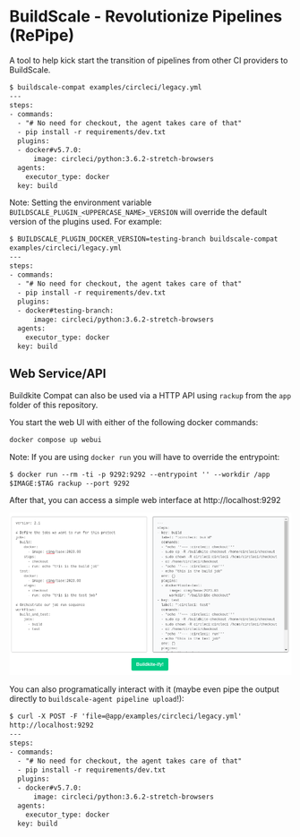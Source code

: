 # BuildScale - Revolutionize Pipelines (RePipe)
A tool to help kick start the transition of pipelines from other CI providers to BuildScale.

```shell
$ buildscale-compat examples/circleci/legacy.yml
---
steps:
- commands:
  - "# No need for checkout, the agent takes care of that"
  - pip install -r requirements/dev.txt
  plugins:
  - docker#v5.7.0:
      image: circleci/python:3.6.2-stretch-browsers
  agents:
    executor_type: docker
  key: build
```

Note: Setting the environment variable `BUILDSCALE_PLUGIN_<UPPERCASE_NAME>_VERSION` will override the default version of the plugins used. For example:

```shell
$ BUILDSCALE_PLUGIN_DOCKER_VERSION=testing-branch buildscale-compat examples/circleci/legacy.yml
---
steps:
- commands:
  - "# No need for checkout, the agent takes care of that"
  - pip install -r requirements/dev.txt
  plugins:
  - docker#testing-branch:
      image: circleci/python:3.6.2-stretch-browsers
  agents:
    executor_type: docker
  key: build
```

## Web Service/API

Buildkite Compat can also be used via a HTTP API using `rackup` from the `app` folder of this repository.

You start the web UI with either of the following docker commands:

```sh
docker compose up webui
```

Note: If you are using `docker run` you will have to override the entrypoint:

```shell
$ docker run --rm -ti -p 9292:9292 --entrypoint '' --workdir /app $IMAGE:$TAG rackup --port 9292
```

After that, you can access a simple web interface at http://localhost:9292

![Web UI](docs/images/web-ui.png)

You can also programatically interact with it (maybe even pipe the output directly to `buildscale-agent pipeline upload`!):

```shell
$ curl -X POST -F 'file=@app/examples/circleci/legacy.yml' http://localhost:9292
---
steps:
- commands:
  - "# No need for checkout, the agent takes care of that"
  - pip install -r requirements/dev.txt
  plugins:
  - docker#v5.7.0:
      image: circleci/python:3.6.2-stretch-browsers
  agents:
    executor_type: docker
  key: build
```
